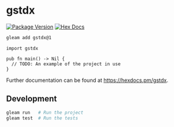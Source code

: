 # gstdx

[![Package Version](https://img.shields.io/hexpm/v/gstdx)](https://hex.pm/packages/gstdx)
[![Hex Docs](https://img.shields.io/badge/hex-docs-ffaff3)](https://hexdocs.pm/gstdx/)

```sh
gleam add gstdx@1
```
```gleam
import gstdx

pub fn main() -> Nil {
  // TODO: An example of the project in use
}
```

Further documentation can be found at <https://hexdocs.pm/gstdx>.

## Development

```sh
gleam run   # Run the project
gleam test  # Run the tests
```
